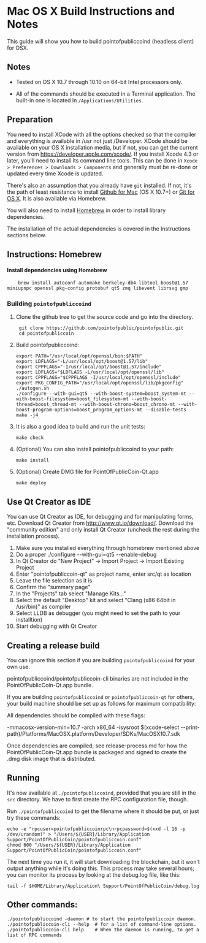 Mac OS X Build Instructions and Notes
====================================
This guide will show you how to build pointofpubliccoind (headless client) for OSX.

Notes
-----

* Tested on OS X 10.7 through 10.10 on 64-bit Intel processors only.

* All of the commands should be executed in a Terminal application. The
built-in one is located in `/Applications/Utilities`.

Preparation
-----------

You need to install XCode with all the options checked so that the compiler
and everything is available in /usr not just /Developer. XCode should be
available on your OS X installation media, but if not, you can get the
current version from https://developer.apple.com/xcode/. If you install
Xcode 4.3 or later, you'll need to install its command line tools. This can
be done in `Xcode > Preferences > Downloads > Components` and generally must
be re-done or updated every time Xcode is updated.

There's also an assumption that you already have `git` installed. If
not, it's the path of least resistance to install [Github for Mac](https://mac.github.com/)
(OS X 10.7+) or
[Git for OS X](https://code.google.com/p/git-osx-installer/). It is also
available via Homebrew.

You will also need to install [Homebrew](http://brew.sh) in order to install library
dependencies.

The installation of the actual dependencies is covered in the Instructions
sections below.

Instructions: Homebrew
----------------------

#### Install dependencies using Homebrew

        brew install autoconf automake berkeley-db4 libtool boost@1.57 miniupnpc openssl pkg-config protobuf qt5 zmq libevent librsvg gmp

### Building `pointofpubliccoind`

1. Clone the github tree to get the source code and go into the directory.

        git clone https://github.com/pointofpublic/pointofpublic.git
        cd pointofpubliccoin

2.  Build pointofpubliccoind:

        export PATH="/usr/local/opt/openssl/bin:$PATH"
        export LDFLAGS="-L/usr/local/opt/boost@1.57/lib"
        export CPPFLAGS="-I/usr/local/opt/boost@1.57/include"
        export LDFLAGS="$LDFLAGS -L/usr/local/opt/openssl/lib"
        export CPPFLAGS="$CPPFLAGS -I/usr/local/opt/openssl/include"
        export PKG_CONFIG_PATH="/usr/local/opt/openssl/lib/pkgconfig"
        ./autogen.sh
        ./configure --with-gui=qt5 --with-boost-system=boost_system-mt --with-boost-filesystem=boost_filesystem-mt --with-boost-thread=boost_thread-mt --with-boost-chrono=boost_chrono-mt --with-boost-program-options=boost_program_options-mt --disable-tests
        make -j4

3.  It is also a good idea to build and run the unit tests:

        make check

4.  (Optional) You can also install pointofpubliccoind to your path:

        make install

5.  (Optional) Create DMG file for PointOfPublicCoin-Qt.app

        make deploy

Use Qt Creator as IDE
------------------------
You can use Qt Creator as IDE, for debugging and for manipulating forms, etc.
Download Qt Creator from http://www.qt.io/download/. Download the "community edition" and only install Qt Creator (uncheck the rest during the installation process).

1. Make sure you installed everything through homebrew mentioned above
2. Do a proper ./configure --with-gui=qt5 --enable-debug
3. In Qt Creator do "New Project" -> Import Project -> Import Existing Project
4. Enter "pointofpubliccoin-qt" as project name, enter src/qt as location
5. Leave the file selection as it is
6. Confirm the "summary page"
7. In the "Projects" tab select "Manage Kits..."
8. Select the default "Desktop" kit and select "Clang (x86 64bit in /usr/bin)" as compiler
9. Select LLDB as debugger (you might need to set the path to your installtion)
10. Start debugging with Qt Creator

Creating a release build
------------------------
You can ignore this section if you are building `pointofpubliccoind` for your own use.

pointofpubliccoind/pointofpubliccoin-cli binaries are not included in the PointOfPublicCoin-Qt.app bundle.

If you are building `pointofpubliccoind` or `pointofpubliccoin-qt` for others, your build machine should be set up
as follows for maximum compatibility:

All dependencies should be compiled with these flags:

 -mmacosx-version-min=10.7
 -arch x86_64
 -isysroot $(xcode-select --print-path)/Platforms/MacOSX.platform/Developer/SDKs/MacOSX10.7.sdk

Once dependencies are compiled, see release-process.md for how the PointOfPublicCoin-Qt.app
bundle is packaged and signed to create the .dmg disk image that is distributed.

Running
-------

It's now available at `./pointofpubliccoind`, provided that you are still in the `src`
directory. We have to first create the RPC configuration file, though.

Run `./pointofpubliccoind` to get the filename where it should be put, or just try these
commands:

    echo -e "rpcuser=pointofpubliccoinrpc\nrpcpassword=$(xxd -l 16 -p /dev/urandom)" > "/Users/${USER}/Library/Application Support/PointOfPublicCoin/pointofpubliccoin.conf"
    chmod 600 "/Users/${USER}/Library/Application Support/PointOfPublicCoin/pointofpubliccoin.conf"

The next time you run it, it will start downloading the blockchain, but it won't
output anything while it's doing this. This process may take several hours;
you can monitor its process by looking at the debug.log file, like this:

    tail -f $HOME/Library/Application\ Support/PointOfPublicCoin/debug.log

Other commands:
-------

    ./pointofpubliccoind -daemon # to start the pointofpubliccoin daemon.
    ./pointofpubliccoin-cli --help  # for a list of command-line options.
    ./pointofpubliccoin-cli help    # When the daemon is running, to get a list of RPC commands
